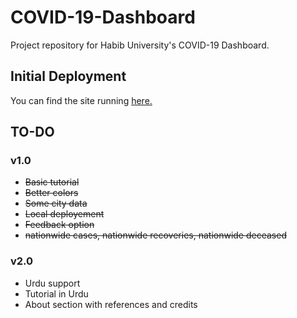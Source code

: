 # COVID-19-Dashboard
Project repository for Habib University's COVID-19 Dashboard.

## Initial Deployment
You can find the site running <a href="http://doodhjalebi.github.io" target="_blank">here.</a>

## TO-DO
### v1.0
- ~~Basic tutorial~~
- ~~Better colors~~
- ~~Some city data~~
- ~~Local deployement~~
- ~~Feedback option~~
- ~~nationwide cases, nationwide recoveries, nationwide deceased~~

### v2.0
- Urdu support
- Tutorial in Urdu
- About section with references and credits
